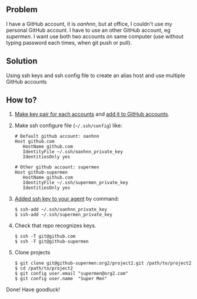 ## Problem
I have a GitHub account, it is *oanhnn*, but at office, I couldn't use my personal GitHub account. I have to use an other GitHub account, eg *supermen*.
I want use both two accounts on same computer (use without typing password each times, when git push or pull).

## Solution
Using ssh keys and ssh config file to create an alias host and use multiple GitHub accounts

## How to?
1. [Make key pair for each accounts](https://help.github.com/articles/generating-a-new-ssh-key/) and [add it to GitHub accounts](https://help.github.com/articles/adding-a-new-ssh-key-to-your-github-account/).
2. Make ssh configure file (`~/.ssh/config`) like:

   ```
   # Default github account: oanhnn
   Host github.com
      HostName github.com
      IdentityFile ~/.ssh/oanhnn_private_key
      IdentitiesOnly yes
      
   # Other github account: supermen
   Host github-supermen
      HostName github.com
      IdentityFile ~/.ssh/supermen_private_key
      IdentitiesOnly yes
   ```
   
3. [Added ssh key to your agent](https://help.github.com/articles/adding-a-new-ssh-key-to-the-ssh-agent/) by command:

   ```
   $ ssh-add ~/.ssh/oanhnn_private_key
   $ ssh-add ~/.ssh/supermen_private_key
   ```

4. Check that repo recognizes keys.

   ```
   $ ssh -T git@github.com
   $ ssh -T git@github-supermen
   ```

5. Clone projects

   ```
   $ git clone git@github-supermen:org2/project2.git /path/to/project2
   $ cd /path/to/project2
   $ git config user.email "supermen@org2.com"
   $ git config user.name  "Super Men"
   ```
   

Done! Have goodluck!
